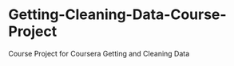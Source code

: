 Getting-Cleaning-Data-Course-Project
====================================

Course Project for Coursera Getting and Cleaning Data
